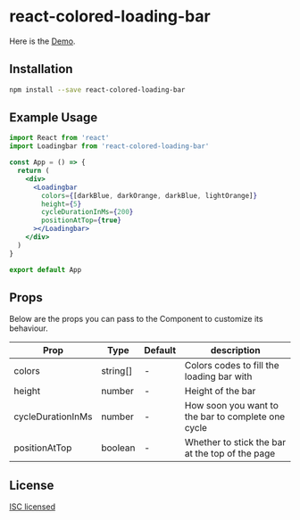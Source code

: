 # react-colored-loading-bar

Here is the [Demo](http://charts-demo.argick.com.s3-website.ap-south-1.amazonaws.com/).

## Installation

```bash
npm install --save react-colored-loading-bar
```

## Example Usage

```jsx
import React from 'react'
import Loadingbar from 'react-colored-loading-bar'

const App = () => {
  return (
    <div>
      <Loadingbar
        colors={[darkBlue, darkOrange, darkBlue, lightOrange]}
        height={5}
        cycleDurationInMs={200}
        positionAtTop={true}
      ></Loadingbar>
    </div>
  )
}

export default App
```

## Props

Below are the props you can pass to the Component to customize its behaviour.

| Prop                                | Type            | Default          | description |
| ----------------------------------- | --------------- | ---------------- | ----------- |
| colors                              | string[]        | -                | Colors codes to fill the loading bar with |
| height                              | number          | -                | Height of the bar |
| cycleDurationInMs                   | number          | -                | How soon you want to the bar to complete one cycle |
| positionAtTop                       | boolean         | -                | Whether to stick the bar at the top of the page |


## License

[ISC licensed](./LICENSE)